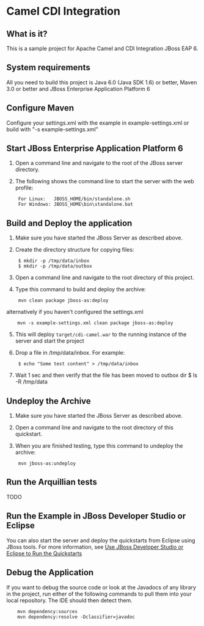 Camel CDI Integration
========================

What is it?
-----------

This is a sample project for Apache Camel and CDI Integration JBoss EAP 6. 

System requirements
-------------------

All you need to build this project is Java 6.0 (Java SDK 1.6) or better, Maven 3.0 or better and JBoss Enterprise Application Platform 6


Configure Maven
---------------

Configure your settings.xml with the example in example-settings.xml or build with  "-s example-settings.xml"


Start JBoss Enterprise Application Platform 6 
-------------------------

1. Open a command line and navigate to the root of the JBoss server directory.
2. The following shows the command line to start the server with the web profile:

        For Linux:   JBOSS_HOME/bin/standalone.sh
        For Windows: JBOSS_HOME\bin\standalone.bat


Build and Deploy the application
-------------------------

1. Make sure you have started the JBoss Server as described above.
2. Create the directory structure for copying files:
	
        $ mkdir -p /tmp/data/inbox
        $ mkdir -p /tmp/data/outbox
	
3. Open a command line and navigate to the root directory of this project.
4. Type this command to build and deploy the archive:

        mvn clean package jboss-as:deploy
        
alternatively if you haven't configured the settings.xml
	
        mvn -s example-settings.xml clean package jboss-as:deploy

5. This will deploy `target/cdi-camel.war` to the running instance of the server and start the project
6. Drop a file in /tmp/data/inbox. For example:

        $ echo "Some test content" > /tmp/data/inbox
	
7. Wait 1 sec and then verify that the file has been moved to outbox dir
        $ ls -R /tmp/data
	 




Undeploy the Archive
--------------------

1. Make sure you have started the JBoss Server as described above.
2. Open a command line and navigate to the root directory of this quickstart.
3. When you are finished testing, type this command to undeploy the archive:

        mvn jboss-as:undeploy


Run the Arquillian tests
----------------------------

TODO

Run the Example in JBoss Developer Studio or Eclipse
-------------------------------------
You can also start the server and deploy the quickstarts from Eclipse using JBoss tools. For more information, see [Use JBoss Developer Studio or Eclipse to Run the Quickstarts](../README.html/#useeclipse) 


Debug the Application
------------------------------------

If you want to debug the source code or look at the Javadocs of any library in the project, run either of the following commands to pull them into your local repository. The IDE should then detect them.

        mvn dependency:sources
        mvn dependency:resolve -Dclassifier=javadoc

